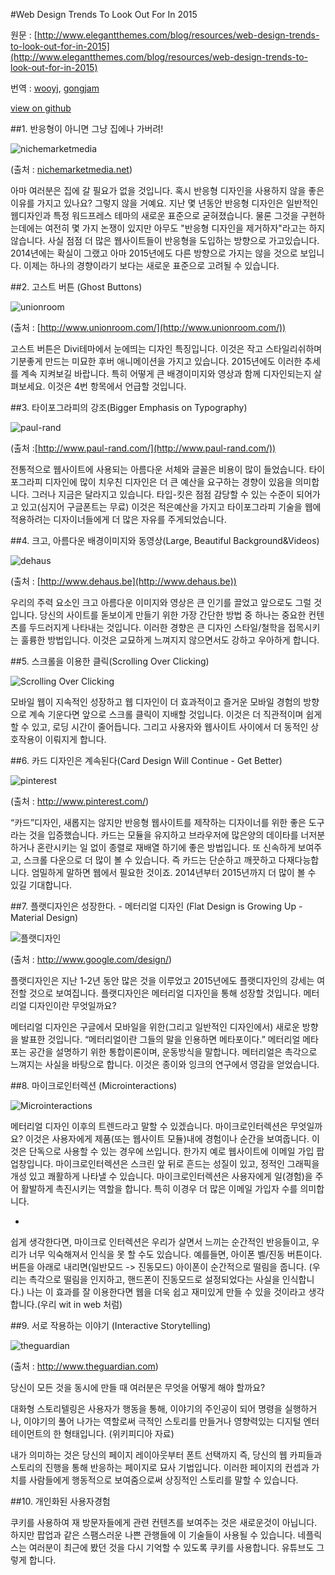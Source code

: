 #Web Design Trends To Look Out For In 2015

원문 : [http://www.elegantthemes.com/blog/resources/web-design-trends-to-look-out-for-in-2015](http://www.elegantthemes.com/blog/resources/web-design-trends-to-look-out-for-in-2015)

번역 : [wooyj](http://wooyj.tumblr.com/), [gongjam](http://gongjam.co.kr)

[view on github](https://github.com/witinweb/study/blob/master/Web_Design_Trends_To_Look_Out_For_In_2015.md)

##1. 반응형이 아니면 그냥 집에나 가버려!

![nichemarketmedia](https://lh4.googleusercontent.com/XZsXiFILP69_e0eqEJZbDl2cHaCS1mjhznC8U1Z6GY0PQnmBbKDKl9ZExes7IYdXvCEHAqQ2GWKOXivhAZoHiPdI8z0fCje3C7OxP9B15cKky2xMrvtHi7RoHEwjN_XBNw)

(출처 : [nichemarketmedia.net](nichemarketmedia.net))

아마 여러분은 집에 갈 필요가 없을 것입니다. 혹시 반응형 디자인을 사용하지 않을 좋은 이유를 가지고 있나요? 그렇지 않을 거예요. 지난 몇 년동안 반응형 디자인은 일반적인 웹디자인과 특정 워드프레스 테마의 새로운 표준으로 굳혀졌습니다. 물론 그것을 구현하는데에는 여전히 몇 가지 논쟁이 있지만 아무도 "반응형 디자인을 제거하자"라고는 하지 않습니다. 사실 점점 더 많은 웹사이트들이 반응형을 도입하는 방향으로 가고있습니다. 2014년에는 확실이 그랬고 아마 2015년에도 다른 방향으로 가지는 않을 것으로 보입니다. 이제는 하나의 경향이라기 보다는 새로운 표준으로 고려될 수 있습니다.
 

##2. 고스트 버튼 (Ghost Buttons)

![unionroom](https://lh4.googleusercontent.com/qNckZvUsl1NSNqHhiUDFk8nkD-ErMH9IoP5wjDXT-7eRGDuaOGWPmsgA_7tb-38bLe00iKozBhECL3N9FFxnO-c7Gm__fsyjSPnwTQzz5i3N-ls29hkegnYSUTiGb-1lug)

(출처 : [http://www.unionroom.com/](http://www.unionroom.com/))

고스트 버튼은 Divi테마에서 눈에띄는 디자인 특징입니다. 이것은 작고 스타일리쉬하며 기분좋게 만드는 미묘한 후버 애니메이션을 가지고 있습니다. 2015년에도 이러한 추세를 계속 지켜보길 바랍니다. 특히 어떻게 큰 배경이미지와 영상과 함께 디자인되는지 살펴보세요. 이것은 4번 항목에서 언급할 것입니다.
 

##3. 타이포그라피의 강조(Bigger Emphasis on Typography)

![paul-rand](https://lh5.googleusercontent.com/v0-XUg5NA0o_YwkyFHNht3nkVIV_7uKjWt3DvPRB_CIyyVvSgTWUEMmY3N-HuIgYNZjy2t7U9oF7Svr6axUMnTkk6L6M9Mg1xbvCMcrbuDqOmOtHvqGIg-OdOzkiMKmYWg)

(출처 :[http://www.paul-rand.com/](http://www.paul-rand.com/))

전통적으로 웹사이트에 사용되는 아름다운 서체와 글꼴은 비용이 많이 들었습니다. 타이포그라피 디자인에 많이 치우친 디자인은 더 큰 예산을 요구하는 경향이 있음을 의미합니다. 그러나 지금은 달라지고 있습니다. 타입-킷은 점점 감당할 수 있는 수준이 되어가고 있고(심지어 구글폰트는 무료) 이것은 적은예산을 가지고 타이포그라피 기술을 웹에 적용하려는 디자이너들에게 더 많은 자유를 주게되었습니다.
 

##4. 크고, 아름다운 배경이미지와 동영상(Large, Beautiful Background&Videos)

![dehaus](https://lh5.googleusercontent.com/kDdUgVDW8BcUFI4LCCGbRr2sQBYLGBlYwpTUsbulxZm44IawKqwqCu_rkZlHPcvSe9HzR8rSilPeGQjvMG41GZg4DM4FFoCI5BRv51nseV5GguMU3vKnUP3NzN4X9lk9NQ)

(출처 : [http://www.dehaus.be](http://www.dehaus.be))

우리의 주력 요소인 크고 아름다운 이미지와 영상은 큰 인기를 끌었고 앞으로도 그럴 것입니다. 당신의 사이트를 돋보이게 만들기 위한 가장 간단한 방법 중 하나는 중요한 컨텐츠를 두드러지게 나타내는 것입니다. 이러한 경향은 큰 디자인 스타일/철학을 접목시키는 훌륭한 방법입니다. 이것은 교묘하게 느껴지지 않으면서도 강하고 우아하게 합니다.

##5. 스크롤을 이용한 클릭(Scrolling Over Clicking)

![Scrolling Over Clicking](https://lh6.googleusercontent.com/oq0uyDO0wth58QVLJauew4ke-Y9ApqZ_c75YPnxV_y0monERwg4UM7fr89glMRaj3Otlz4wjZEhzwCQkDnWduHeC4jsHMS5NcdRL3mj3YBDgePoPkILnqGTaX4CTxGr_Jw)

모바일 웹이 지속적인 성장하고 웹 디자인이 더 효과적이고 즐거운 모바일 경험의 방향으로 계속 기운다면 앞으로 스크롤 클릭이 지배할 것입니다. 이것은 더 직관적이며 쉽게 할 수 있고, 로딩 시간이 줄어듭니다. 그리고 사용자와 웹사이트 사이에서 더 동적인 상호작용이 이뤄지게 합니다.

 
##6. 카드 디자인은 계속된다(Card Design Will Continue - Get Better)

![pinterest](https://lh4.googleusercontent.com/o8g7oCX05WJqIcosWpU4bRX8zL_UGb3D93BwGQZ-7orrF9BBQ5f-2rOs9wWpUaM-9letm_xLJjADknBw7UYCehLgT5Y-dH6ZpR7PAq3yn6dCkdhujTW946UpCsN9qiAMuQ)

(출처 : http://www.pinterest.com/)

“카드”디자인, 새롭지는 않지만 반응형 웹사이트를 제작하는 디자이너를 위한 좋은 도구라는 것을 입증했습니다. 카드는 모듈을 유지하고 브라우저에 많은양의 데이타를 너저분하거나 혼란시키는 일 없이 종렬로 재배열 하기에 좋은 방법입니다. 또 신속하게 보여주고, 스크롤 다운으로 더 많이 볼 수 있습니다. 즉 카드는 단순하고 깨끗하고 다재다능합니다. 엄밀하게 말하면 웹에서 필요한 것이죠.  2014년부터 2015년까지 더 많이 볼 수 있길 기대합니다.

 

##7. 플랫디자인은 성장한다. - 메터리얼 디자인 (Flat Design is Growing Up - Material Design)

![플랫디자인](https://lh5.googleusercontent.com/07qf5hwATxfCz22YcQaX47jp1-Um2P4WkZuyGF237cVg4QJCSyPS-oqQBlWI_JbOKl_xRah13MvY-EgMOmjjz2_MM1xQOBXTSXvhgZVqx8MuvD5eiWZgqeAo85zBcCVttA)

(출처 : http://www.google.com/design/)

플랫디자인은 지난 1-2년 동안 많은 것을 이루었고 2015년에도 플랫디자인의 강세는 여전할 것으로 보여집니다. 플랫디자인은 메터리얼 디자인을 통해 성장할 것입니다. 메터리얼 디자인이란 무엇일까요?

메터리얼 디자인은 구글에서 모바일을 위한(그리고 일반적인 디자인에서) 새로운 방향을 발표한 것입니다. “메터리얼이란 그들의 말을 인용하면 메타포이다.” 메터리얼 메타포는 공간을 설명하기 위한 통합이론이며, 운동방식을 말합니다. 메터리얼은 촉각으로 느껴지는 사실을 바탕으로 합니다. 이것은 종이와 잉크의 연구에서 영감을 얻었습니다.
 

##8. 마이크로인터렉션 (Microinteractions)

![Microinteractions](https://lh3.googleusercontent.com/-XuPtoMPIvINxKTv78_5YZCutExj6USgcgtcEoM3jpiumNmu_GW6gy3m_mQU5iRMfGDN3rJfyES0oS6oOJ04-lrNvaXvT67wNk2xASQj4pW19N1Ye4TV14tisIAwN_dSBQ)

메터리얼 디자인 이후의 트렌드라고 말할 수 있겠습니다. 마이크로인터렉션은 무엇일까요? 이것은 사용자에게 제품(또는 웹사이트 모듈)내에 경험이나 순간을 보여줍니다. 이것은 단독으로 사용할 수 있는 경우에 쓰입니다. 한가지 예로 웹사이트에 이메일 가입 팝업창입니다. 마이크로인터렉션은 스크린 앞 뒤로 흔드는 성질이 있고, 정적인 그래픽을 개성 있고 쾌활하게 나타낼 수 있습니다. 마이크로인터렉션은 사용자에게 일(경험)을 주어 활발하게 촉진시키는 역할을 합니다. 특히 이경우 더 많은 이메일 가입자 수를 의미합니다.

+
쉽게 생각한다면, 마이크로 인터렉션은 우리가 살면서 느끼는 순간적인 반응들이고, 우리가 너무 익숙해져서 인식을 못 할 수도 있습니다. 예를들면, 아이폰 벨/진동 버튼이다. 버튼을 아래로 내리면(일반모드 -> 진동모드) 아이폰이 순간적으로 떨림을 줍니다. (우리는 촉각으로 떨림을 인지하고, 핸드폰이 진동모드로 설정되었다는 사실을 인식합니다.) 나는 이 효과를 잘 이용한다면 웹을 더욱 쉽고 재미있게 만들 수 있을 것이라고 생각합니다.(우리 wit in web 처럼)
 

##9. 서로 작용하는 이야기 (Interactive Storytelling)

![theguardian](https://lh3.googleusercontent.com/3FQmyCQ8M33kqfpMPiCleRVtxckYE5Ivg9RqxMK79L5eQj23SxSG1KOev7tCofWESy3meQYqXdHKPbDjfZW8lqyfKLi7EKCl0BlTh1bzi92vGxTLDmyRZ9gH69ZhbScOiw)

(출처 : http://www.theguardian.com)

당신이 모든 것을 동시에 만들 때 여러분은 무엇을 어떻게 해야 할까요?

대화형 스토리텔링은 사용자가 행동을 통해, 이야기의 주인공이 되어 명령을 실행하거나, 이야기의 풀어 나가는 역할로써 극적인 스토리를 만들거나 영향력있는 디지털 엔터테이먼트의 한 형태입니다.  (위키피디아 자료)

내가 의미하는 것은 당신의 페이지 레이아웃부터 폰트 선택까지 즉, 당신의 웹 카피들과 스토리의 진행을 통해 반응하는 페이지로 묘사 기법입니다. 이러한 페이지의 컨셉과 가치를 사람들에게 행동적으로 보여줌으로써 상징적인 스토리를 말할 수 있습니다.

##10. 개인화된 사용자경험

쿠키를 사용하여 재 방문자들에게 관련 컨텐츠를 보여주는 것은 새로운것이 아닙니다. 하지만 팝업과 같은 스팸스러운 나쁜 관행들에 이 기술들이 사용될 수 있습니다. 네플릭스는 여러분이 최근에 봤던 것을 다시 기억할 수 있도록 쿠키를 사용합니다. 유튜브도 그렇게 합니다. 
